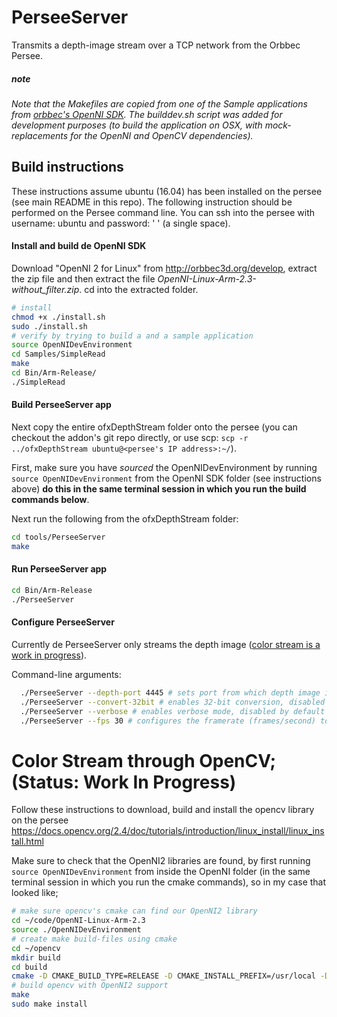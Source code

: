 # PerseeServer
Transmits a depth-image stream over a TCP network from the Orbbec Persee.

##### note
_Note that the Makefiles are copied from one of the Sample applications from [orbbec's OpenNI SDK](https://github.com/orbbec/OpenNI2). The builddev.sh script was added for development purposes (to build the application on OSX, with mock-replacements for the OpenNI and OpenCV dependencies)._

## Build instructions

These instructions assume ubuntu (16.04) has been installed on the persee (see main README in this repo). The following instruction should be performed on the Persee command line. You can ssh into the persee with username: ubuntu and password: ' ' (a single space).

#### Install and build de OpenNI SDK
Download "OpenNI 2 for Linux" from http://orbbec3d.org/develop, extract the zip file and then extract the file *OpenNI-Linux-Arm-2.3-without_filter.zip*. cd into the extracted folder.

```bash
# install
chmod +x ./install.sh
sudo ./install.sh
# verify by trying to build a and a sample application
source OpenNIDevEnvironment
cd Samples/SimpleRead
make
cd Bin/Arm-Release/
./SimpleRead
```

#### Build PerseeServer app
Next copy the entire ofxDepthStream folder onto the persee (you can checkout the addon's git repo directly, or use scp: ```scp -r ../ofxDepthStream ubuntu@<persee's IP address>:~/```).

First, make sure you have _sourced_ the OpenNIDevEnvironment by running ```source OpenNIDevEnvironment``` from the OpenNI SDK folder (see instructions above) **do this in the same terminal session in which you run the build commands below**.

Next run the following from the ofxDepthStream folder:
```bash
cd tools/PerseeServer
make
```

#### Run PerseeServer app
```bash
cd Bin/Arm-Release
./PerseeServer
```

#### Configure PerseeServer
Currently de PerseeServer only streams the depth image ([color stream is a work in progress](https://3dclub.orbbec3d.com/t/color-stream-using-opencv-on-persee-with-ubuntu-16-04/1459)).

Command-line arguments:
```bash
  ./PerseeServer --depth-port 4445 # sets port from which depth image is streamed, 4445 by default
  ./PerseeServer --convert-32bit # enables 32-bit conversion, disabled by default (sends 16-bit)
  ./PerseeServer --verbose # enables verbose mode, disabled by default
  ./PerseeServer --fps 30 # configures the framerate (frames/second) to transmit (60 by default, though it's not guaranteed that this framerate is achieved)
```

# Color Stream through OpenCV; (Status: Work In Progress)

Follow these instructions to download, build and install the opencv library on the persee
https://docs.opencv.org/2.4/doc/tutorials/introduction/linux_install/linux_install.html

Make sure to check that the OpenNI2 libraries are found, by first running ```source OpenNIDevEnvironment``` from inside the
OpenNI folder (in the same terminal session in which you run the cmake commands), so in my case that looked like;
```bash
# make sure opencv's cmake can find our OpenNI2 library
cd ~/code/OpenNI-Linux-Arm-2.3
source ./OpenNIDevEnvironment
# create make build-files using cmake
cd ~/opencv
mkdir build
cd build
cmake -D CMAKE_BUILD_TYPE=RELEASE -D CMAKE_INSTALL_PREFIX=/usr/local -D WITH_OPENNI2=ON -D ..
# build opencv with OpenNI2 support
make
sudo make install
```
